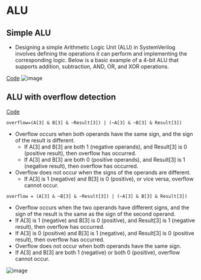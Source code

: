 # ALU

## Simple ALU
* Designing a simple Arithmetic Logic Unit (ALU) in SystemVerilog involves defining the operations it can perform and implementing the corresponding logic. Below is a basic example of a 4-bit ALU that supports addition, subtraction, AND, OR, and XOR operations.

[Code](https://github.com/ani171/ALU/blob/8af278bb2c22c1cbb9fc323ab20bb2245ada7315/simple_ALU.sv)
![image](https://github.com/ani171/ALU/assets/97838595/bd1f19c2-e79b-4491-b562-8962097d9f47)

## ALU with overflow detection

[Code](https://github.com/ani171/ALU_implementations/blob/c9ae3c3b3c4e5c4b4d8c5dda62f43b21b23025b8/overflow_ALU.sv)

`overflow=(A[3] & B[3] & ~Result[3]) | (~A[3] & ~B[3] & Result[3])`
* Overflow occurs when both operands have the same sign, and the sign of the result is different.
  * If A[3] and B[3] are both 1 (negative operands), and Result[3] is 0 (positive result), then overflow has occurred.
  * If A[3] and B[3] are both 0 (positive operands), and Result[3] is 1 (negative result), then overflow has occurred.
* Overflow does not occur when the signs of the operands are different.
  * If A[3] is 1 (negative) and B[3] is 0 (positive), or vice versa, overflow cannot occur.

 `overflow = (A[3] & ~B[3] & ~Result[3]) | (~A[3] & B[3] & Result[3])`
* Overflow occurs when the two operands have different signs, and the sign of the result is the same as the sign of the second operand.
 * If A[3] is 1 (negative) and B[3] is 0 (positive), and Result[3] is 1 (negative result), then overflow has occurred.
 * If A[3] is 0 (positive) and B[3] is 1 (negative), and Result[3] is 0 (positive result), then overflow has occurred.
* Overflow does not occur when both operands have the same sign.
* If A[3] and B[3] are both 1 (negative) or both 0 (positive), overflow cannot occur.

![image](https://github.com/ani171/ALU/assets/97838595/a8431c4b-d3fa-4844-9ba6-841272efee53)

